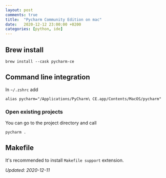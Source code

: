 ```yaml
---
layout: post
comments: true
title:  "Pycharm Community Edition on mac"
date:   2020-12-12 23:00:00 +0200
categories: [python, ide]
---
```


## Brew install

``` shell
brew install --cask pycharm-ce
```

## Command line integration

In `~/.zshrc` add

``` shell
alias pycharm="/Applications/PyCharm\ CE.app/Contents/MacOS/pycharm"
```

### Open existing projects 

You can go to the project directory and call
``` shell
pycharm .
```

## Makefile

It's recommended to install `Makefile support` extension.

_Updated: 2020-12-11_
